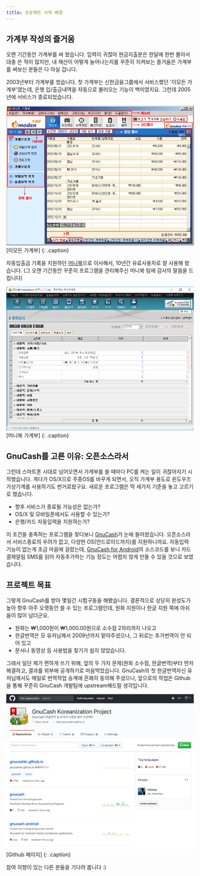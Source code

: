 ```yaml
---
title: 프로젝트 시작 배경
---
```


## 가계부 작성의 즐거움

오랜 기간동안 가계부를 써 왔습니다. 입력이 귀찮아 현금지출분은 한달에 한번 몰아서 대충 쓴 적이 많지만, 내 재산이 어떻게 늘어나는지를 꾸준히 지켜보는 즐거움은 가계부를 써보신 분들은 다 아실 겁니다.

2003년부터 가계부를 썼습니다. 첫 가계부는 신한금융그룹에서 서비스했던 '이모든 가계부'였는데, 은행 입/출금내역을 자동으로 불러오는 기능이 백미였지요. 그런데 2005년에 서비스가 종료되었습니다. 

![이모든 가계부](/img/emoden.png)
[이모든 가계부]
{: .caption}

자동입출금 기록을 지원하던 [머니북](http://www.moneybook.co.kr/pages/main)으로 이사해서, 10년간 유료사용자로 잘 사용해 왔습니다. (그 오랜 기간동안 꾸준히 프로그램을 관리해주신 머니북 팀에 감사의 말씀을 드립니다)

![머니북 가계부](/img/moneybook.png)
[머니북 가계부]
{: .caption}

## GnuCash를 고른 이유: 오픈소스라서

그런데 스마트폰 시대로 넘어오면서 가계부를 쓸 때마다 PC를 켜는 일이 귀찮아지기 시작했습니다. 게다가 OS/X으로 주종OS를 바꾸게 되면서, 오직 가계부 용도로 윈도우즈 가상기계를 사용하기도 번거로왔구요. 새로운 프로그램은 딱 세가지 기준을 놓고 고르기로 했습니다.

- 향후 서비스가 종료될 가능성은 없는가?
- OS/X 및 모바일폰에서도 사용할 수 있는가?
- 은행/카드 자동입력을 지원하는가?

이 조건을 충족하는 프로그램을 찾다보니 [GnuCash](https://gnucash.org)가 눈에 들어왔습니다. 오픈소스라서 서비스종료의 우려가 없고, 다양한 OS(안드로이드까지)를 지원하니까요. 자동입력 기능이 없는게 조금 마음에 걸렸는데, [GnuCash for Android](https://github.com/GnucashKr/gnucash-android)의 소스코드를 보니 카드결제알림 SMS를 읽어 자동추가하는 기능 정도는 어렵지 않게 만들 수 있을 것으로 보였습니다.

## 프로젝트 목표

그렇게 GnuCash를 받아 몇일간 시험구동을 해봤습니다. 결론적으로 상당히 완성도가 높아 향후 아주 오랫동안 쓸 수 있는 프로그램인데, 원화 지원이나 한글 지원 쪽에 아쉬움이 많이 남더군요.

- 원화는 ₩1,000원이 ₩1,000.00원으로 소수점 2자리까지 나오고
- 한글번역은 모 유저님께서 2009년까지 맡아주셨으나, 그 뒤로는 추가번역이 안 되어 있고
- 문서나 동영상 등 사용법을 찾기가 쉽지 않았습니다.

그래서 일단 제가 편하게 쓰기 위해, 앞의 두 가지 문제(원화 소수점, 한글번역)부터 먼저 해결하고, 결과를 외부에 공개하기로 마음먹었습니다. GnuCash의 첫 한글번역자신 유저님께서도 메일로 번역작업 승계에 흔쾌히 동의해 주셨으니, 앞으로의 작업은 Github을 통해 꾸준히 GnuCash 개발팀에 upstream해드릴 생각입니다.

![GnucashKr 프로젝트의 Github페이지](/img/github.png)
[Github 페이지]
{: .caption}

참여 의향이 있는 다른 분들을 기다려 봅니다 :)
